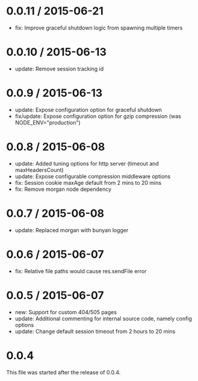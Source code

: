 0.0.11 / 2015-06-21
===================

- fix: Improve graceful shutdown logic from spawning multiple timers

0.0.10 / 2015-06-13
===================

- update: Remove session tracking id

0.0.9 / 2015-06-13
==================

- update: Expose configuration option for graceful shutdown
- fix/update: Expose configuration option for gzip compression (was NODE_ENV="production")

0.0.8 / 2015-06-08
==================

- update: Added tuning options for http server (timeout and maxHeadersCount)
- update: Expose configurable compression middleware options
- fix: Session cookie maxAge default from 2 mins to 20 mins
- fix: Remove morgan node dependency

0.0.7 / 2015-06-08
==================

- update: Replaced morgan with bunyan logger

0.0.6 / 2015-06-07
==================

- fix: Relative file paths would cause res.sendFile error

0.0.5 / 2015-06-07
==================

- new: Support for custom 404/505 pages
- update: Additional commenting for internal source code, namely config options
- update: Change default session timeout from 2 hours to 20 mins

0.0.4
=====

This file was started after the release of 0.0.4.
